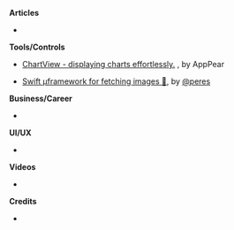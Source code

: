 
**Articles**

* 

**Tools/Controls**

* [ChartView - displaying charts effortlessly.](https://github.com/AppPear/ChartView) , by AppPear

* [Swift µframework for fetching images 🍊](https://github.com/RuiAAPeres/Tangerine), by [@peres](https://twitter.com/peres)


**Business/Career**

* 

**UI/UX**

*

**Videos**

*

**Credits**

* 
